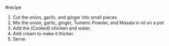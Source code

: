 #recipe
1. Cut the onion, garlic, and ginger into small pieces 
2. Mix the onion, garlic, ginger, Tumeric Powder, and Masala in oil on a pot
3. Add the (Cooked) chicken and water.
4. Add cream to make it thicker.
5. Serve